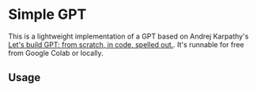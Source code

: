 # Simple GPT

This is a lightweight implementation of a GPT based on Andrej Karpathy's [Let's build GPT: from scratch, in code, spelled out.](https://www.youtube.com/watch?v=kCc8FmEb1nY). It's runnable for free from Google Colab or locally.

## Usage


